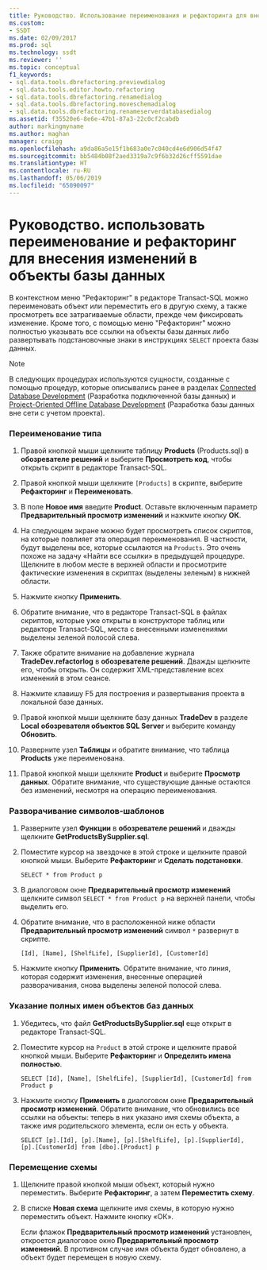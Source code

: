 ```yaml
---
title: Руководство. Использование переименования и рефакторинга для внесения изменений в объекты базы данных | Документация Майкрософт
ms.custom:
- SSDT
ms.date: 02/09/2017
ms.prod: sql
ms.technology: ssdt
ms.reviewer: ''
ms.topic: conceptual
f1_keywords:
- sql.data.tools.dbrefactoring.previewdialog
- sql.data.tools.editor.howto.refactoring
- sql.data.tools.dbrefactoring.renamedialog
- sql.data.tools.dbrefactoring.moveschemadialog
- sql.data.tools.dbrefactoring.renameserverdatabasedialog
ms.assetid: f35520e6-8e6e-47b1-87a3-22c0cf2cabdb
author: markingmyname
ms.author: maghan
manager: craigg
ms.openlocfilehash: a9da86a5e15f1b683a0e7c040cd4e6d906d54f47
ms.sourcegitcommit: bb5484b08f2aed3319a7c9f6b32d26cff5591dae
ms.translationtype: HT
ms.contentlocale: ru-RU
ms.lasthandoff: 05/06/2019
ms.locfileid: "65090097"
---
```

# <a name="how-to-use-rename-and-refactoring-to-make-changes-to-your-database-objects"></a>Руководство. использовать переименование и рефакторинг для внесения изменений в объекты базы данных
В контекстном меню "Рефакторинг" в редакторе Transact\-SQL можно переименовать объект или переместить его в другую схему, а также просмотреть все затрагиваемые области, прежде чем фиксировать изменение. Кроме того, с помощью меню "Рефакторинг" можно полностью указывать все ссылки на объекты базы данных либо развертывать подстановочные знаки в инструкциях `SELECT` проекта базы данных.  
  
> [!NOTE]  
> В следующих процедурах используются сущности, созданные с помощью процедур, которые описывались ранее в разделах [Connected Database Development](../ssdt/connected-database-development.md) (Разработка подключенной базы данных) и [Project-Oriented Offline Database Development](../ssdt/project-oriented-offline-database-development.md) (Разработка базы данных вне сети с учетом проекта).  
  
### <a name="to-rename-a-type"></a>Переименование типа  
  
1.  Правой кнопкой мыши щелкните таблицу **Products** (Products.sql) в **обозревателе решений** и выберите **Просмотреть код**, чтобы открыть скрипт в редакторе Transact\-SQL.  
  
2.  Правой кнопкой мыши щелкните `[Products]` в скрипте, выберите **Рефакторинг** и **Переименовать**.  
  
3.  В поле **Новое имя** введите **Product**. Оставьте включенным параметр **Предварительный просмотр изменений** и нажмите кнопку **OК**.  
  
4.  На следующем экране можно будет просмотреть список скриптов, на которые повлияет эта операция переименования. В частности, будут выделены все, которые ссылаются на `Products`. Это очень похоже на задачу «Найти все ссылки» в предыдущей процедуре. Щелкните в любом месте в верхней области и просмотрите фактические изменения в скриптах (выделены зеленым) в нижней области.  
  
5.  Нажмите кнопку **Применить**.  
  
6.  Обратите внимание, что в редакторе Transact\-SQL в файлах скриптов, которые уже открыты в конструкторе таблиц или редакторе Transact\-SQL, места с внесенными изменениями выделены зеленой полосой слева.  
  
7.  Также обратите внимание на добавление журнала **TradeDev.refactorlog** в **обозревателе решений**. Дважды щелкните его, чтобы открыть. Он содержит XML-представление всех изменений в этом сеансе.  
  
8.  Нажмите клавишу F5 для построения и развертывания проекта в локальной базе данных.  
  
9. Правой кнопкой мыши щелкните базу данных **TradeDev** в разделе **Local** **обозревателя объектов SQL Server** и выберите команду **Обновить**.  
  
10. Разверните узел **Таблицы** и обратите внимание, что таблица **Products** уже переименована.  
  
11. Правой кнопкой мыши щелкните **Product** и выберите **Просмотр данных**. Обратите внимание, что существующие данные остаются без изменений, несмотря на операцию переименования.  
  
### <a name="to-expand-wildcards"></a>Разворачивание символов-шаблонов  
  
1.  Разверните узел **Функции** в **обозревателе решений** и дважды щелкните **GetProductsBySupplier.sql**.  
  
2.  Поместите курсор на звездочке в этой строке и щелкните правой кнопкой мыши. Выберите **Рефакторинг** и **Сделать подстановки**.  
  
    ```  
    SELECT * from Product p  
    ```  
  
3.  В диалоговом окне **Предварительный просмотр изменений** щелкните символ `SELECT * from Product p` на верхней панели, чтобы выделить его.  
  
4.  Обратите внимание, что в расположенной ниже области **Предварительный просмотр изменений** символ `*` развернут в скрипте.  
  
    ```  
    [Id], [Name], [ShelfLife], [SupplierId], [CustomerId]  
    ```  
  
5.  Нажмите кнопку **Применить**.  Обратите внимание, что линия, которая содержит изменения, внесенные операцией разворачивания, снова выделены зеленой полосой слева.  
  
### <a name="to-fully-qualify-database-object-names"></a>Указание полных имен объектов баз данных  
  
1.  Убедитесь, что файл **GetProductsBySupplier.sql** еще открыт в редакторе Transact\-SQL.  
  
2.  Поместите курсор на `Product` в этой строке и щелкните правой кнопкой мыши. Выберите **Рефакторинг** и **Определить имена полностью**.  
  
    ```  
    SELECT [Id], [Name], [ShelfLife], [SupplierId], [CustomerId] from Product p  
    ```  
  
3.  Нажмите кнопку **Применить** в диалоговом окне **Предварительный просмотр изменений**.  Обратите внимание, что обновились все ссылки на объекты: теперь в них указано имя схемы объекта, а также имя родительского элемента, если он есть у объекта.  
  
    ```  
    SELECT [p].[Id], [p].[Name], [p].[ShelfLife], [p].[SupplierId], [p].[CustomerId] from [dbo].[Product] p  
    ```  
  
### <a name="to-move-schema"></a>Перемещение схемы  
  
1.  Щелкните правой кнопкой мыши объект, который нужно переместить. Выберите **Рефакторинг**, а затем **Переместить схему**.  
  
2.  В списке **Новая схема** щелкните имя схемы, в которую нужно переместить объект. Нажмите кнопку «ОК».  
  
    Если флажок **Предварительный просмотр изменений** установлен, откроется диалоговое окно **Предварительный просмотр изменений**. В противном случае имя объекта будет обновлено, а объект будет перемещен в новую схему.  
  
